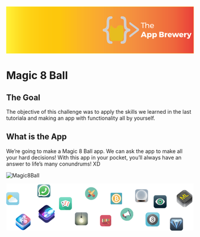 ![App Brewery Banner](Documentation/AppBreweryBanner.png)

# Magic 8 Ball

## The Goal

The objective of this challenge was to apply the skills we learned in the last tutoriala and making an app with functionality all by yourself. 

## What is the App

We’re going to make a Magic 8 Ball app. We can ask the app to make all your hard decisions! With this app in your pocket, you’ll always have an answer to life’s many conundrums! XD

![Magic8Ball](https://user-images.githubusercontent.com/41816749/121790808-ec369b00-cc00-11eb-81d4-fbc6d32360f8.png)



![End Banner](Documentation/readme-end-banner.png)

